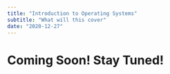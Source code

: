 ```yaml
---
title: "Introduction to Operating Systems"
subtitle: "What will this cover"
date: "2020-12-27"
---
```


# Coming Soon! Stay Tuned!